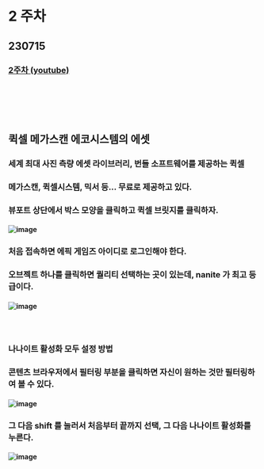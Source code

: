 # 2 주차
## 230715
### [2주차 (youtube)](https://www.youtube.com/watch?v=h68kTb0eVjY)
### <br/><br/><br/>

## 퀵셀 메가스캔 에코시스템의 에셋
### 세계 최대 사진 측량 에셋 라이브러리, 번들 소프트웨어를 제공하는 퀵셀
### 메가스캔, 퀵셀시스템, 믹서 등... 무료로 제공하고 있다.
### 뷰포트 상단에서 박스 모양을 클릭하고 퀵셀 브릿지를 클릭하자.
#### ![image](https://github.com/Shin-jongwhan/unreal_engine/assets/62974484/994f68dd-5d04-4c0d-ae7d-2f941b066a32)
### 처음 접속하면 에픽 게임즈 아이디로 로그인해야 한다.
### 오브젝트 하나를 클릭하면 퀄리티 선택하는 곳이 있는데, nanite 가 최고 등급이다.
#### ![image](https://github.com/Shin-jongwhan/unreal_engine/assets/62974484/3761cdbd-fbfb-4c74-bf49-dc4ccc229659)
### <br/>

### 나나이트 활성화 모두 설정 방법
### 콘텐츠 브라우저에서 필터링 부분을 클릭하면 자신이 원하는 것만 필터링하여 볼 수 있다.
#### ![image](https://github.com/Shin-jongwhan/unreal_engine/assets/62974484/f64686f7-3319-4d53-a45c-0b33aca4b1cc)
### 그 다음 shift 를 눌러서 처음부터 끝까지 선택, 그 다음 나나이트 활성화를 누른다.
#### ![image](https://github.com/Shin-jongwhan/unreal_engine/assets/62974484/e4e0d3b9-30fc-493c-b457-26b12a570109)

